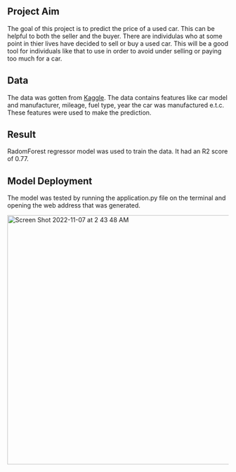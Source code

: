 ## Project Aim
The goal of this project is to predict the price of a used car. This can be helpful to both the seller and the buyer. There are individulas who at some point in thier lives have decided to sell or buy a used car. This will be a good tool for individuals like that to use in order to avoid under selling or paying too much for a car. 

## Data
The data was gotten from [Kaggle](https://www.kaggle.com/datasets/austinreese/craigslist-carstrucks-data). The data contains features like car model and manufacturer, mileage, fuel type, year the car was manufactured e.t.c. These features were used to make the prediction.

## Result
RadomForest regressor model was used to train the data. It had an R2 score of 0.77. 

## Model Deployment
The model was tested by running the application.py file on the terminal and opening the web address that was generated.

<img width="567" alt="Screen Shot 2022-11-07 at 2 43 48 AM" src="https://user-images.githubusercontent.com/106995962/200292022-4bac2095-6414-43fe-9378-5a245bd5a42d.png">
